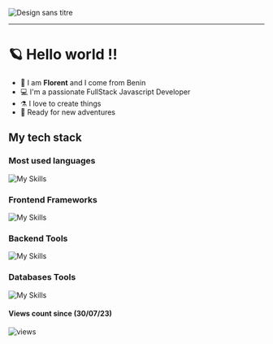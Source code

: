![Design sans titre](https://github.com/theweekshipper/theweekshipper/assets/76594818/295aaa77-df66-4fd5-95f9-6cd43af94efa)

---

# 🪐 Hello world !!

- 🥷 I am **Florent** and I come from Benin
- 💻 I'm a passionate FullStack Javascript Developer
- ⚗️ I love to create things
- 🔎 Ready for new adventures

## My tech stack

### Most used languages 

![My Skills](https://skillicons.dev/icons?i=typescript,html,css,go,bash)

### Frontend Frameworks

![My Skills](https://skillicons.dev/icons?i=svelte,astro,tauri,tailwind)

### Backend Tools

![My Skills](https://skillicons.dev/icons?i=nodejs,expressjs)

### Databases Tools

![My Skills](https://skillicons.dev/icons?i=prisma)

#### Views count since (30/07/23)

![views](https://komarev.com/ghpvc/?username=theweekshipper&color=green) 
